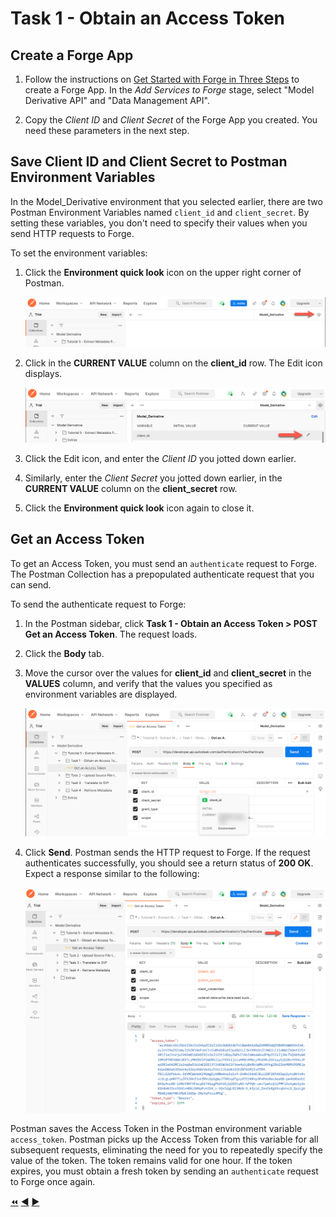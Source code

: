 # Task 1 - Obtain an Access Token

## Create a Forge App

1. Follow the instructions on [Get Started with Forge in Three Steps](https://forge.autodesk.com/developer/start-now/signup) 
to create a Forge App. In the *Add Services to Forge* stage, select "Model Derivative API" and "Data Management API".

2. Copy the *Client ID* and *Client Secret* of the Forge App you created. You need these parameters in the next step.

## Save Client ID and Client Secret to Postman Environment Variables

In the Model_Derivative environment that you selected earlier, there are two Postman Environment Variables named `client_id` and `client_secret`. By setting these variables, you don't need to specify their values when you send HTTP requests to Forge. 

To set the environment variables:

1. Click the **Environment quick look** icon on the upper right corner of Postman. 

   ![Environment quick look icon](../images/tutorial_05_task_1_environment_quick_look.png "Environment quick look icon")

2. Click in the **CURRENT VALUE** column on the **client_id** row. The Edit icon displays.

    ![Edit Environment Variable](../images/tutorial_05_task_1_environment_variable_value.png "Edit Environment Variable")

3. Click the Edit icon, and enter the *Client ID* you jotted down earlier.

4. Similarly, enter the *Client Secret* you jotted down earlier, in the **CURRENT VALUE** column on the **client_secret** row.

5. Click the **Environment quick look** icon again to close it. 

## Get an Access Token

To get an Access Token, you must send an `authenticate` request to Forge. The Postman Collection has a prepopulated authenticate request that you can send. 

To send the authenticate request to Forge:

1. In the Postman sidebar, click **Task 1 - Obtain an Access Token > POST Get an Access Token**. The request loads.

2. Click the **Body** tab.

3. Move the cursor over the values for **client_id** and **client_secret** in the **VALUES** column, and verify that the values you specified as environment variables are displayed.

   ![Preview Client Id and Client Secret](../images/tutorial_05_task_1_client_id_view.png "Preview Client Id and Client Secret") 

4. Click **Send**. Postman sends the HTTP request to Forge. If the request authenticates successfully, you should see a return status of **200 OK**. Expect a response similar to the following:

    ![Successful authentication](../images/tutorial_05_task_1_access_token_authentication.png "Successful authentication") 

Postman saves the Access Token in the Postman environment variable `access_token`. Postman picks up the Access Token from this variable for all subsequent requests, eliminating the need for you to repeatedly specify the value of the token. The token remains valid for one hour.  If the token expires, you must obtain a fresh token by sending an `authenticate` request to Forge once again. 


[:rewind:](../readme.md "readme.md") [:arrow_backward:](before_you_begin.md "Previous task") [:arrow_forward:](task-2.md "Next task")
